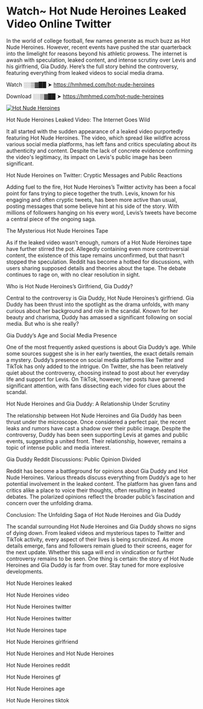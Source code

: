 # Watch~ Hot Nude Heroines Leaked Video Online Twitter

In the world of college football, few names generate as much buzz as Hot Nude Heroines. However, recent events have pushed the star quarterback into the limelight for reasons beyond his athletic prowess. The internet is awash with speculation, leaked content, and intense scrutiny over Levis and his girlfriend, Gia Duddy. Here’s the full story behind the controversy, featuring everything from leaked videos to social media drama.

Watch ░░▒▓██ ➤ https://hmhmed.com/hot-nude-heroines

Download ░░▒▓██ ➤ https://hmhmed.com/hot-nude-heroines

[![Hot Nude Heroines](https://i.imgur.com/dJHk4Zq.gif)](https://hmhmed.com/hot-nude-heroines)

Hot Nude Heroines Leaked Video: The Internet Goes Wild

It all started with the sudden appearance of a leaked video purportedly featuring Hot Nude Heroines. The video, which spread like wildfire across various social media platforms, has left fans and critics speculating about its authenticity and content. Despite the lack of concrete evidence confirming the video's legitimacy, its impact on Levis's public image has been significant.

Hot Nude Heroines on Twitter: Cryptic Messages and Public Reactions

Adding fuel to the fire, Hot Nude Heroines’s Twitter activity has been a focal point for fans trying to piece together the truth. Levis, known for his engaging and often cryptic tweets, has been more active than usual, posting messages that some believe hint at his side of the story. With millions of followers hanging on his every word, Levis’s tweets have become a central piece of the ongoing saga.

The Mysterious Hot Nude Heroines Tape

As if the leaked video wasn’t enough, rumors of a Hot Nude Heroines tape have further stirred the pot. Allegedly containing even more controversial content, the existence of this tape remains unconfirmed, but that hasn’t stopped the speculation. Reddit has become a hotbed for discussions, with users sharing supposed details and theories about the tape. The debate continues to rage on, with no clear resolution in sight.

Who is Hot Nude Heroines’s Girlfriend, Gia Duddy?

Central to the controversy is Gia Duddy, Hot Nude Heroines’s girlfriend. Gia Duddy has been thrust into the spotlight as the drama unfolds, with many curious about her background and role in the scandal. Known for her beauty and charisma, Duddy has amassed a significant following on social media. But who is she really?

Gia Duddy’s Age and Social Media Presence

One of the most frequently asked questions is about Gia Duddy’s age. While some sources suggest she is in her early twenties, the exact details remain a mystery. Duddy’s presence on social media platforms like Twitter and TikTok has only added to the intrigue. On Twitter, she has been relatively quiet about the controversy, choosing instead to post about her everyday life and support for Levis. On TikTok, however, her posts have garnered significant attention, with fans dissecting each video for clues about the scandal.

Hot Nude Heroines and Gia Duddy: A Relationship Under Scrutiny

The relationship between Hot Nude Heroines and Gia Duddy has been thrust under the microscope. Once considered a perfect pair, the recent leaks and rumors have cast a shadow over their public image. Despite the controversy, Duddy has been seen supporting Levis at games and public events, suggesting a united front. Their relationship, however, remains a topic of intense public and media interest.

Gia Duddy Reddit Discussions: Public Opinion Divided

Reddit has become a battleground for opinions about Gia Duddy and Hot Nude Heroines. Various threads discuss everything from Duddy’s age to her potential involvement in the leaked content. The platform has given fans and critics alike a place to voice their thoughts, often resulting in heated debates. The polarized opinions reflect the broader public’s fascination and concern over the unfolding drama.

Conclusion: The Unfolding Saga of Hot Nude Heroines and Gia Duddy

The scandal surrounding Hot Nude Heroines and Gia Duddy shows no signs of dying down. From leaked videos and mysterious tapes to Twitter and TikTok activity, every aspect of their lives is being scrutinized. As more details emerge, fans and followers remain glued to their screens, eager for the next update. Whether this saga will end in vindication or further controversy remains to be seen. One thing is certain: the story of Hot Nude Heroines and Gia Duddy is far from over. Stay tuned for more explosive developments.

Hot Nude Heroines leaked

Hot Nude Heroines video

Hot Nude Heroines twitter

Hot Nude Heroines twitter

Hot Nude Heroines tape

Hot Nude Heroines girlfriend

Hot Nude Heroines and Hot Nude Heroines

Hot Nude Heroines reddit

Hot Nude Heroines gf

Hot Nude Heroines age

Hot Nude Heroines tiktok
